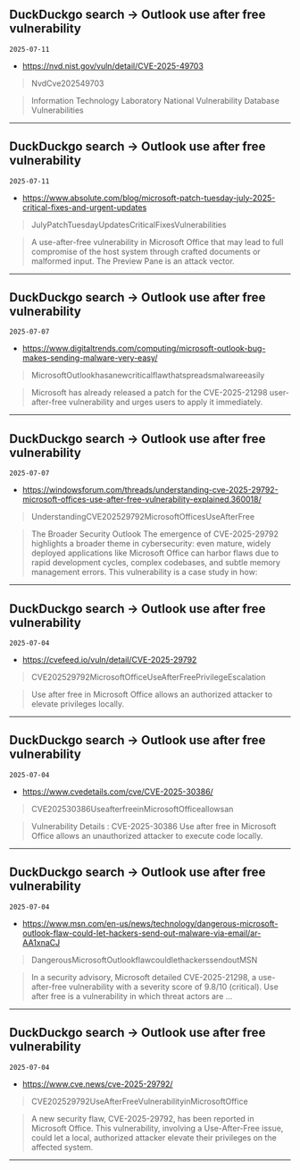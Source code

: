 ## DuckDuckgo search -> Outlook use after free vulnerability
`2025-07-11`

* https://nvd.nist.gov/vuln/detail/CVE-2025-49703

<blockquote>
 NvdCve202549703
</blockquote>
<blockquote>
Information Technology Laboratory National Vulnerability Database Vulnerabilities
</blockquote>

---

## DuckDuckgo search -> Outlook use after free vulnerability
`2025-07-11`

* https://www.absolute.com/blog/microsoft-patch-tuesday-july-2025-critical-fixes-and-urgent-updates

<blockquote>
 JulyPatchTuesdayUpdatesCriticalFixesVulnerabilities
</blockquote>
<blockquote>
A use-after-free vulnerability in Microsoft Office that may lead to full compromise of the host system through crafted documents or malformed input. The Preview Pane is an attack vector.
</blockquote>

---

## DuckDuckgo search -> Outlook use after free vulnerability
`2025-07-07`

* https://www.digitaltrends.com/computing/microsoft-outlook-bug-makes-sending-malware-very-easy/

<blockquote>
 MicrosoftOutlookhasanewcriticalflawthatspreadsmalwareeasily
</blockquote>
<blockquote>
Microsoft has already released a patch for the CVE-2025-21298 user-after-free vulnerability and urges users to apply it immediately.
</blockquote>

---

## DuckDuckgo search -> Outlook use after free vulnerability
`2025-07-07`

* https://windowsforum.com/threads/understanding-cve-2025-29792-microsoft-offices-use-after-free-vulnerability-explained.360018/

<blockquote>
 UnderstandingCVE202529792MicrosoftOfficesUseAfterFree
</blockquote>
<blockquote>
The Broader Security Outlook The emergence of CVE-2025-29792 highlights a broader theme in cybersecurity: even mature, widely deployed applications like Microsoft Office can harbor flaws due to rapid development cycles, complex codebases, and subtle memory management errors. This vulnerability is a case study in how:
</blockquote>

---

## DuckDuckgo search -> Outlook use after free vulnerability
`2025-07-04`

* https://cvefeed.io/vuln/detail/CVE-2025-29792

<blockquote>
 CVE202529792MicrosoftOfficeUseAfterFreePrivilegeEscalation
</blockquote>
<blockquote>
Use after free in Microsoft Office allows an authorized attacker to elevate privileges locally.
</blockquote>

---

## DuckDuckgo search -> Outlook use after free vulnerability
`2025-07-04`

* https://www.cvedetails.com/cve/CVE-2025-30386/

<blockquote>
 CVE202530386UseafterfreeinMicrosoftOfficeallowsan
</blockquote>
<blockquote>
Vulnerability Details : CVE-2025-30386 Use after free in Microsoft Office allows an unauthorized attacker to execute code locally.
</blockquote>

---

## DuckDuckgo search -> Outlook use after free vulnerability
`2025-07-04`

* https://www.msn.com/en-us/news/technology/dangerous-microsoft-outlook-flaw-could-let-hackers-send-out-malware-via-email/ar-AA1xnaCJ

<blockquote>
 DangerousMicrosoftOutlookflawcouldlethackerssendoutMSN
</blockquote>
<blockquote>
In a security advisory, Microsoft detailed CVE-2025-21298, a use-after-free vulnerability with a severity score of 9.8/10 (critical). Use after free is a vulnerability in which threat actors are ...
</blockquote>

---

## DuckDuckgo search -> Outlook use after free vulnerability
`2025-07-04`

* https://www.cve.news/cve-2025-29792/

<blockquote>
 CVE202529792UseAfterFreeVulnerabilityinMicrosoftOffice
</blockquote>
<blockquote>
A new security flaw, CVE-2025-29792, has been reported in Microsoft Office. This vulnerability, involving a Use-After-Free issue, could let a local, authorized attacker elevate their privileges on the affected system.
</blockquote>

---

